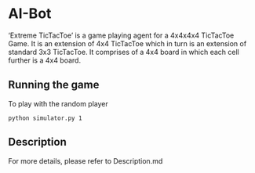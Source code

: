 AI-Bot
=========

‘Extreme TicTacToe’ is a game playing agent for a 4x4x4x4 TicTacToe Game. It is an extension of 4x4 TicTacToe which in turn is an extension of standard 3x3 TicTacToe. It comprises of a 4x4 board in which each cell further is a 4x4 board.

## Running the game
To play with the random player

 ```
python simulator.py 1
 ```

## Description

For more details, please refer to Description.md
